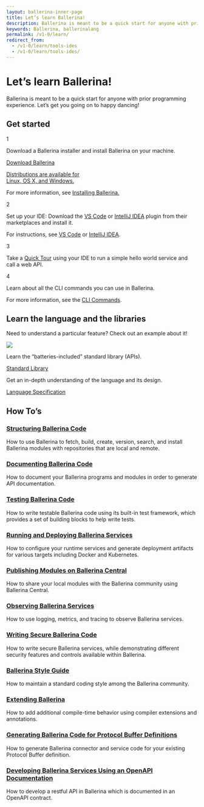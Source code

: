 ```yaml
---
layout: ballerina-inner-page
title: Let’s learn Ballerina!
description: Ballerina is meant to be a quick start for anyone with prior programming experience.
keywords: Ballerina, ballerinalang
permalink: /v1-0/learn/
redirect_from:
  - /v1-0/learn/tools-ides
  - /v1-0/learn/tools-ides/
---
```


<h1>Let’s learn Ballerina!</h1>
<div class="col-sm-12 col-md-12 cTwoCol cBallerinaLearnWrapper">
   <p>Ballerina is meant to be a quick start for anyone with prior programming experience. Let’s get you going on to happy dancing!</p>
<!-- <a href="" class="cGreenLinkArrow">Take Quick Tour</a> -->
</div>
<div class="col-sm-12 col-md-12 cBallerinaLearnTitleWrapper">
   <h2>Get started</h2>
</div>
<div class="col-sm-12 col-md-12 cBallerinaLearnWrapper cGrayWrapper">
<div class="col-sm-12 col-md-12 cRowLearnSteps">
<div class="col-sm-12 col-md-1 cLearnSteps">1</div>
<div class="col-sm-12 col-md-11 cBoxContainer">
      <div class="cBallerina-Box">
     <p>Download a Ballerina installer and install Ballerina on your machine. </p>
     <a class="cBallerina-io-Home-main-download-button" href="/downloads">Download Ballerina<p>Distributions are available for <br>Linux, OS X, and Windows.</p></a>
     <div class="clearfix"></div>
   <p>For more information, see <a href="/v1-0/learn/getting-started">Installing Ballerina.</a></p>
      </div>
</div>
</div>
<div class="col-sm-12 col-md-12 cRowLearnSteps">
<div class="col-sm-12 col-md-1 cLearnSteps">2</div>
<div class="col-sm-12 col-md-11 cBoxContainer">
      <div class="cBallerina-Box">
     <p>Set up your IDE: Download the <a href="https://marketplace.visualstudio.com/items?itemName=ballerina.ballerina" target="_blank">VS Code</a> or <a href="https://plugins.jetbrains.com/plugin/9520-ballerina" target="_blank">IntelliJ IDEA</a> plugin from their marketplaces and install it.</p>
    <p>For instructions, see <a  href="/v1-0/learn/tools-ides/vscode-plugin">VS Code</a> or <a href="/v1-0/learn/tools-ides/intellij-plugin">IntelliJ IDEA</a>.</p>
      </div>
   </div>
</div>
<div class="col-sm-12 col-md-12 cRowLearnSteps">
<div class="col-sm-12 col-md-1 cLearnSteps">3</div>
<div class="col-sm-12 col-md-11 cBoxContainer">
      <div class="cBallerina-Box">
     <p>Take a <a href="/v1-0/learn/quick-tour">Quick Tour</a> using your IDE to run a simple hello world service and call a web API. </p>
      </div>
   </div>
</div>
<div class="col-sm-12 col-md-12 cRowLearnSteps">
<div class="col-sm-12 col-md-1 cLearnSteps">4</div>
<div class="col-sm-12 col-md-11 cBoxContainer">
      <div class="cBallerina-Box">
     <p>Learn about all the CLI commands you can use in Ballerina.</p>
     <p>For more information, see the <a href="/v1-0/learn/cli-commands">CLI Commands</a>.</p>
      </div>
   </div>
</div>
</div>
<div class="col-sm-12 col-md-12 cBallerinaLearnTitleWrapper">
   <h2>Learn the language and the libraries</h2>
</div>
<div class="col-sm-12 col-md-12 cBallerinaLearnWrapper cGrayWrapper">
<div class="col-sm-12 col-md-4 cBoxContainer">
      <div class="cBallerina-Box">
     <p class="cBoxpara">Need to understand a particular feature? Check out an example about it!</p>
         <a class="cBallerinaLearnButtons cBBEButton" href="/v1-0/learn/by-example"><img src="/img/ballerina-bbe-logo.svg"/></a>
      </div>
   </div>
   <div class="col-sm-12 col-md-4 cBoxContainer">
      <div class="cBallerina-Box">
     <p class="cBoxpara">Learn the “batteries-included” standard library (APIs).</p>
         <a class="cBallerinaLearnButtons" href="/v1-0/learn/api-docs/ballerina">Standard Library</a>
      </div>
   </div>
   <div class="col-sm-12 col-md-4 cBoxContainer">
      <div class="cBallerina-Box">
     <p class="cBoxpara">Get an in-depth understanding of the language and its design.</p>
         <a class="cBallerinaLearnButtons" href="/spec">Language Specification</a>
      </div>
   </div>
</div>
<div class="col-sm-12 col-md-12 cBallerinaLearnTitleWrapper">
   <h2>How To’s</h2>
</div>
<div class="col-sm-12 col-md-12 cBallerinaLearnWrapper">
   <div class="col-sm-12 col-md-6 cTwoCol">
      <h3><a href="/v1-0/learn/how-to-structure-ballerina-code">Structuring Ballerina Code</a></h3>
      <p>How to use Ballerina to fetch, build, create, version, search, and install Ballerina modules with repositories that are local and remote.</p>
   </div>
    <div class="col-sm-12 col-md-6 cTwoCol">
      <h3><a href="/v1-0/learn/how-to-document-ballerina-code">Documenting Ballerina Code</a></h3>
      <p>How to document your Ballerina programs and modules in order to generate API documentation.</p>
   </div>
   <div class="clearfix"></div>
   <div class="col-sm-12 col-md-6 cTwoCol">
      <h3><a href="/v1-0/learn/how-to-test-ballerina-code">Testing Ballerina Code</a></h3>
      <p>How to write testable Ballerina code using its built-in test framework, which provides a set of building blocks to help write tests.</p>
   </div>
  <div class="col-sm-12 col-md-6 cTwoCol">
      <h3><a href="/v1-0/learn/how-to-deploy-and-run-ballerina-programs">Running and Deploying Ballerina Services</a></h3>
      <p>How to configure your runtime services and generate deployment artifacts for various targets including Docker and Kubernetes.</p>
   </div>
   <div class="clearfix"></div>
   <div class="col-sm-12 col-md-6 cTwoCol">
      <h3><a href="/v1-0/learn/how-to-publish-modules">Publishing Modules on Ballerina Central</a></h3>
      <p>How to share your local modules with the Ballerina community using Ballerina Central.</p>
   </div>
   <div class="col-sm-12 col-md-6 cTwoCol">
      <h3><a href="/v1-0/learn/how-to-observe-ballerina-code">Observing Ballerina Services</a></h3>
      <p>How to use logging, metrics, and tracing to observe Ballerina services.</p>
   </div>
   <div class="clearfix"></div>
   <div class="col-sm-12 col-md-6 cTwoCol">
      <h3><a href="/v1-0/learn/how-to-write-secure-ballerina-code">Writing Secure Ballerina Code</a></h3>
      <p>How to write secure Ballerina services, while demonstrating different security features and controls available within Ballerina.</p>
   </div>
   <div class="col-sm-12 col-md-6 cTwoCol">
      <h3><a href="/v1-0/learn/style-guide">Ballerina Style Guide</a></h3>
      <p>How to maintain a standard coding style among the Ballerina community.</p>
   </div>
   <div class="clearfix"></div>
    <div class="col-sm-12 col-md-6 cTwoCol">
      <h3><a href="/v1-0/learn/how-to-extend-ballerina">Extending Ballerina</a></h3>
      <p>How to add additional compile-time behavior using compiler extensions and annotations.</p>
   </div>
   <div class="col-sm-12 col-md-6 cTwoCol">
      <h3><a href="/v1-0/learn/how-to-generate-code-for-protocol-buffers">Generating Ballerina Code for Protocol Buffer Definitions</a></h3>
      <p>How to generate Ballerina connector and service code for your existing Protocol Buffer definition.</p>
   </div>
     <div class="clearfix"></div>
   <div class="col-sm-12 col-md-6 cTwoCol">
      <h3><a href="/v1-0/learn/how-to-use-openapi-tools">Developing Ballerina Services Using an OpenAPI Documentation</a></h3>
      <p>How to develop a restful API in Ballerina which is documented in an OpenAPI contract.</p>
   </div>
</div>
<link rel="stylesheet" href="/css/ballerina-io-learn.css">
